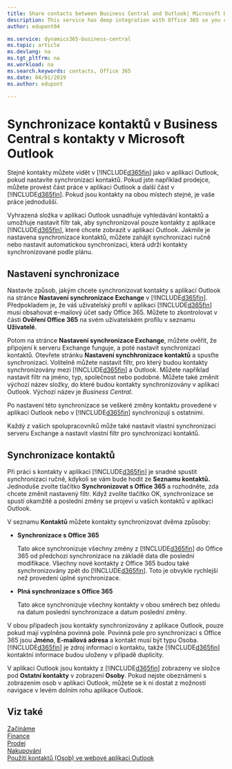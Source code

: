 ```yaml
---
title: Share contacts between Business Central and Outlook| Microsoft Docs
description: This service has deep integration with Office 365 so you can share contacts between Outlook and Business Central.
author: edupont04

ms.service: dynamics365-business-central
ms.topic: article
ms.devlang: na
ms.tgt_pltfrm: na
ms.workload: na
ms.search.keywords: contacts, Office 365
ms.date: 04/01/2019
ms.author: edupont

---
```

# Synchronizace kontaktů v Business Central s kontakty v Microsoft Outlook
Stejné kontakty můžete vidět v [!INCLUDE[d365fin](includes/d365fin_md.md)] jako v aplikaci Outlook, pokud nastavíte synchronizaci kontaktů. Pokud jste například prodejce, můžete provést část práce v aplikaci Outlook a další část v [!INCLUDE[d365fin](includes/d365fin_md.md)]. Pokud jsou kontakty na obou místech stejné, je vaše práce jednodušší.

Vyhrazená složka v aplikaci Outlook usnadňuje vyhledávání kontaktů a umožňuje nastavit filtr tak, aby synchronizoval pouze kontakty z aplikace [!INCLUDE[d365fin](includes/d365fin_md.md)], které chcete zobrazit v aplikaci Outlook. Jakmile je nastavena synchronizace kontaktů, můžete zahájit synchronizaci ručně nebo nastavit automatickou synchronizaci, která udrží kontakty synchronizované podle plánu.

## Nastavení synchronizace
Nastavte způsob, jakým chcete synchronizovat kontakty s aplikací Outlook na stránce **Nastavení synchronizace  Exchange** v [!INCLUDE[d365fin](includes/d365fin_md.md)]. Předpokladem je, že váš uživatelský profil v aplikaci [!INCLUDE[d365fin](includes/d365fin_md.md)] musí obsahovat e-mailový účet sady Office 365. Můžete to zkontrolovat v části **Ověření Office 365** na svém uživatelském profilu v seznamu **Uživatelé**.

Potom na stránce **Nastavení synchronizace  Exchange**, můžete ověřit, že připojení k serveru Exchange funguje, a poté nastavit synchronizaci kontaktů. Otevřete stránku **Nastavení synchhronizace  kontaktů** a spusťte synchronizaci. Volitelně můžete nastavit filtr, pro který budou kontakty synchronizovány mezi [!INCLUDE[d365fin](includes/d365fin_md.md)] a Outlook. Můžete například nastavit filtr na jméno, typ, společnost nebo podobné. Můžete také změnit výchozí název složky, do které budou kontakty synchronizovány v aplikaci Outlook. Výchozí název je *Business Central*.

Po nastavení této synchronizace se veškeré změny kontaktu provedené v aplikaci Outlook nebo v [!INCLUDE[d365fin](includes/d365fin_md.md)] synchronizují s ostatními.

Každý z vašich spolupracovníků může také nastavit vlastní synchronizaci serveru Exchange a nastavit vlastní filtr pro synchronizaci kontaktů.

## Synchronizace kontaktů
Při práci s kontakty v aplikaci [!INCLUDE[d365fin](includes/d365fin_md.md)] je snadné spustit synchronizaci ručně, kdykoli se vám bude hodit ze **Seznamu kontaktů.** Jednoduše zvolte tlačítko **Synchronizovat s Office 365** a rozhodněte, zda chcete změnit nastavený filtr. Když zvolíte tlačítko OK, synchronizace se spustí okamžitě a poslední změny se projeví u vašich kontaktů v aplikaci Outlook.

V seznamu **Kontaktů** můžete kontakty synchronizovat dvěma způsoby:

* **Synchronizace s Office 365**

   Tato akce synchronizuje všechny změny z [!INCLUDE[d365fin](includes/d365fin_md.md)] do Office 365 od předchozí synchronizace na základě data dle poslední modifikace. Všechny nové kontakty z Office 365 budou také synchronizovány zpět do [!INCLUDE[d365fin](includes/d365fin_md.md)]. Toto je obvykle rychlejší než provedení úplné synchronizace.

* **Plná synchronizace s Office 365**

   Tato akce synchronizuje všechny kontakty v obou směrech bez ohledu na datum poslední synchronizace a datum poslední změny.

V obou případech jsou kontakty synchronizovány z aplikace Outlook, pouze pokud mají vyplněna povinná pole. Povinná pole pro synchronizaci s Office 365 jsou **Jméno**, **E-mailová adresa** a kontakt musí být typu Osoba. [!INCLUDE[d365fin](includes/d365fin_md.md)] je zdroj informací o kontaktu, takže [!INCLUDE[d365fin](includes/d365fin_md.md)] kontaktní informace budou uloženy v případě duplicity.

V aplikaci Outlook jsou kontakty z [!INCLUDE[d365fin](includes/d365fin_md.md)] zobrazeny ve složce pod **Ostatní kontakty** v zobrazení **Osoby**. Pokud nejste obeznámeni s zobrazením osob v aplikaci Outlook, můžete se k ní dostat z možností navigace v levém dolním rohu aplikace Outlook.

## Viz také
[Začínáme](product-get-started.md)  
[Finance](finance.md)  
[Prodej](sales-manage-sales.md)  
[Nakupování](purchasing-manage-purchasing.md)  
[Použití kontaktů (Osob) ve webové aplikaci Outlook](https://support.office.com/en-us/article/Using-contacts-People-in-Outlook-on-the-web-1e3438c7-26b2-420c-87de-3cea9d31b5cb?appver=OWB150)
